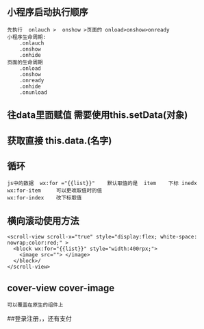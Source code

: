 ## 小程序启动执行顺序
	先执行  onlauch >  onshow >页面的 onload>onshow>onready
	小程序生命周期:
		.onlauch
		.onshow
		.onhide
	页面的生命周期
		.onload
		.onshow
		.onready
		.onhide
		.onunload
##  往data里面赋值  需要使用this.setData(对象)
##  获取直接      this.data.(名字)

##  循环
	js中的数据	wx:for ="{{list}}"    默认取值的是  item    下标 inedx
	wx:for-item     可以更改取值时的值
	wx:for-index	改下标取值 
## 横向滚动使用方法
	<scroll-view scroll-x="true" style="display:flex; white-space: nowrap;color:red;" > 
	  <block wx:for="{{list}}" style="width:400rpx;"> 
	    <image src=""> </image>
	  </block>/
	</scroll-view>
##   cover-view   cover-image
	可以覆盖在原生的组件上
##登录注册，，还有支付

		